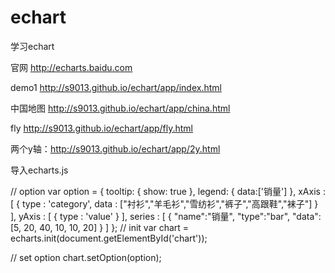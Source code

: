 echart
======

学习echart

官网 http://echarts.baidu.com

demo1 http://s9013.github.io/echart/app/index.html

中国地图 http://s9013.github.io/echart/app/china.html

fly	http://s9013.github.io/echart/app/fly.html

两个y轴：http://s9013.github.io/echart/app/2y.html

导入echarts.js

// option
  var option = {
                    tooltip: {
                        show: true
                    },
                    legend: {
                        data:['销量']
                    },
                    xAxis : [
                        {
                            type : 'category',
                            data : ["衬衫","羊毛衫","雪纺衫","裤子","高跟鞋","袜子"]
                        }
                    ],
                    yAxis : [
                        {
                            type : 'value'
                        }
                    ],
                    series : [
                        {
                            "name":"销量",
                            "type":"bar",
                            "data":[5, 20, 40, 10, 10, 20]
                        }
                    ]
                };
  // init
  var chart = echarts.init(document.getElementById('chart'));
  
  // set option
  chart.setOption(option);